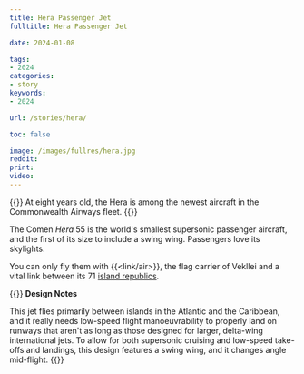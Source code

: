 ```yaml
---
title: Hera Passenger Jet
fulltitle: Hera Passenger Jet

date: 2024-01-08

tags:
- 2024
categories:
- story
keywords:
- 2024

url: /stories/hera/

toc: false

image: /images/fullres/hera.jpg
reddit:
print:
video:
---
```

{{<note caption>}}
At eight years old, the Hera is among the newest aircraft in the Commonwealth Airways fleet.
{{</note>}}

The Comen *Hera* 55 is the world's smallest supersonic passenger aircraft, and the first of its size to include a swing wing. Passengers love its skylights.

You can only fly them with {{<link/air>}}, the flag carrier of Vekllei and a vital link between its 71 [island republics](/republics/).

{{<note>}}
**Design Notes**

This jet flies primarily between islands in the Atlantic and the Caribbean, and it really needs low-speed flight manoeuvrability to properly land on runways that aren't as long as those designed for larger, delta-wing international jets. To allow for both supersonic cruising and low-speed take-offs and landings, this design features a swing wing, and it changes angle mid-flight.
{{</note>}}

